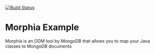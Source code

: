 [![Build Status](https://travis-ci.org/juliuskrah/morphia-example.svg?branch=master)](https://travis-ci.org/juliuskrah/morphia-example)

# Morphia Example
Morphia is an ODM tool by MongoDB that allows you to map your Java classes to MongoDB documents
